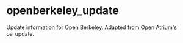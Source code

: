 openberkeley_update
===================

Update information for Open Berkeley. Adapted from Open Atrium's oa_update.
